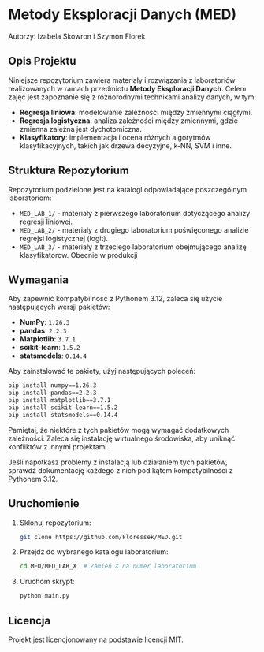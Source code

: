 # Metody Eksploracji Danych (MED)

Autorzy: Izabela Skowron i Szymon Florek

## Opis Projektu

Niniejsze repozytorium zawiera materiały i rozwiązania z laboratoriów realizowanych w ramach przedmiotu **Metody Eksploracji Danych**. Celem zajęć jest zapoznanie się z różnorodnymi technikami analizy danych, w tym:

- **Regresja liniowa**: modelowanie zależności między zmiennymi ciągłymi.
- **Regresja logistyczna**: analiza zależności między zmiennymi, gdzie zmienna zależna jest dychotomiczna.
- **Klasyfikatory**: implementacja i ocena różnych algorytmów klasyfikacyjnych, takich jak drzewa decyzyjne, k-NN, SVM i inne.

## Struktura Repozytorium

Repozytorium podzielone jest na katalogi odpowiadające poszczególnym laboratoriom:

- `MED_LAB_1/` - materiały z pierwszego laboratorium dotyczącego analizy regresji liniowej.
- `MED_LAB_2/` - materiały z drugiego laboratorium poświęconego analizie regrejsi logistycznej (logit).
- `MED_LAB_3/` - materiały z trzeciego laboratorium obejmującego analizę klasyfikatorow. Obecnie w produkcji

## Wymagania

Aby zapewnić kompatybilność z Pythonem 3.12, zaleca się użycie następujących wersji pakietów:

- **NumPy**: `1.26.3`
- **pandas**: `2.2.3`
- **Matplotlib**: `3.7.1`
- **scikit-learn**: `1.5.2`
- **statsmodels**: `0.14.4`

Aby zainstalować te pakiety, użyj następujących poleceń:

```bash
pip install numpy==1.26.3
pip install pandas==2.2.3
pip install matplotlib==3.7.1
pip install scikit-learn==1.5.2
pip install statsmodels==0.14.4
```

Pamiętaj, że niektóre z tych pakietów mogą wymagać dodatkowych zależności. Zaleca się instalację wirtualnego środowiska, aby uniknąć konfliktów z innymi projektami.

Jeśli napotkasz problemy z instalacją lub działaniem tych pakietów, sprawdź dokumentację każdego z nich pod kątem kompatybilności z Pythonem 3.12. 

## Uruchomienie

1. Sklonuj repozytorium:

   ```bash
   git clone https://github.com/Floressek/MED.git
   ```

2. Przejdź do wybranego katalogu laboratorium:

   ```bash
   cd MED/MED_LAB_X  # Zamień X na numer laboratorium
   ```

3. Uruchom skrypt:

   ```bash
   python main.py
   ```

## Licencja

Projekt jest licencjonowany na podstawie licencji MIT.
